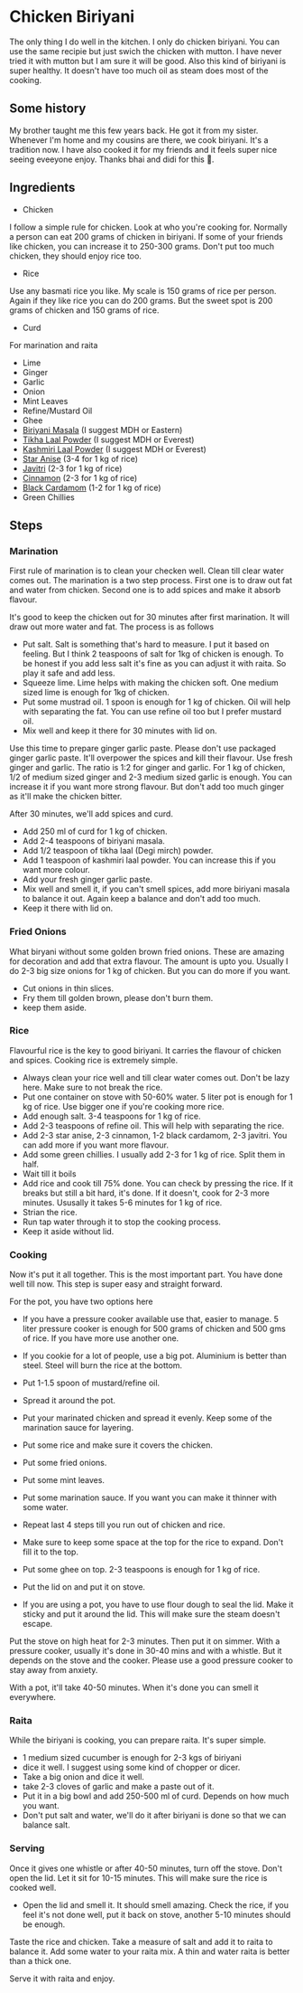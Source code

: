 # Chicken Biriyani
The only thing I do well in the kitchen. I only do chicken biriyani. You can use the same recipie but just swich the chicken with mutton. I have never tried it with mutton but I am sure it will be good. Also this kind of biriyani is super healthy. It doesn't have too much oil as steam does most of the cooking.


## Some history
My brother taught me this few years back. He got it from my sister. Whenever I'm home and my cousins are there, we cook biriyani. It's a tradition now. I have also cooked it for my friends and it feels super nice seeing eveeyone enjoy. Thanks bhai and didi for this :pray:.    

## Ingredients
- Chicken

I follow a simple rule for chicken. Look at who you're cooking for. Normally a person can eat 200 grams of chicken in biriyani. If some of your friends like chicken, you can increase it to 250-300 grams. Don't put too much chicken, they should enjoy rice too.

- Rice

Use any basmati rice you like. My scale is 150 grams of rice per person. Again if they like rice you can do 200 grams. But the sweet spot is 200 grams of chicken and 150 grams of rice.

- Curd

For marination and raita

- Lime
- Ginger
- Garlic
- Onion
- Mint Leaves
- Refine/Mustard Oil
- Ghee
- [Biriyani Masala](https://mdhspices.com/product/mdh-biryani-masala/) (I suggest MDH or Eastern)
- [Tikha Laal Powder](http://mdhspices.com/product/mdh-deggi/) (I suggest MDH or Everest)
- [Kashmiri Laal Powder](https://mdhspices.com/product/mdh-kashmiri/) (I suggest MDH or Everest)
- [Star Anise](https://en.wikipedia.org/wiki/Illicium_verum) (3-4 for 1 kg of rice)
- [Javitri](https://www.tarladalal.com/glossary-mace-javintri-javitri-javantri-544i) (2-3 for 1 kg of rice)
- [Cinnamon](https://en.wikipedia.org/wiki/Cinnamon) (2-3 for 1 kg of rice)
- [Black Cardamom](https://en.wikipedia.org/wiki/Black_cardamom) (1-2 for 1 kg of rice)
- Green Chillies

## Steps

### Marination
First rule of marination is to clean your checken well. Clean till clear water comes out. The marination is a two step process. First one is to draw out fat and water from chicken. Second one is to add spices and make it absorb flavour.

It's good to keep the chicken out for 30 minutes after first marination. It will draw out more water and fat. The process is as follows

- Put salt. Salt is something that's hard to measure. I put it based on feeling. But I think 2 teaspoons of salt for 1kg of chicken is enough. To be honest if you add less salt it's fine as you can adjust it with raita. So play it safe and add less.
- Squeeze lime. Lime helps with making the chicken soft. One medium sized lime is enough for 1kg of chicken.
- Put some mustrad oil. 1 spoon is enough for 1 kg of chicken. Oil will help with separating the fat. You can use refine oil too but I prefer mustard oil.
- Mix well and keep it there for 30 minutes with lid on.

Use this time to prepare ginger garlic paste. Please don't use packaged ginger garlic paste. It'll overpower the spices and kill their flavour. Use fresh ginger and garlic. The ratio is 1:2 for ginger and garlic. For 1 kg of chicken, 1/2 of medium sized ginger and 2-3 medium sized garlic is enough. You can increase it if you want more strong flavour. But don't add too much ginger as it'll make the chicken bitter.


After 30 minutes, we'll add spices and curd.
- Add 250 ml of curd for 1 kg of chicken.
- Add 2-4 teaspoons of biriyani masala.
- Add 1/2 teaspoon of tikha laal (Degi mirch) powder.
- Add 1 teaspoon of kashmiri laal powder. You can increase this if you want more colour.
- Add your fresh ginger garlic paste.
- Mix well and smell it, if you can't smell spices, add more biriyani masala to balance it out. Again keep a balance and don't add too much.
- Keep it there with lid on.


### Fried Onions
What biryani without some golden brown fried onions. These are amazing for decoration and add that extra flavour. The amount is upto you. Usually I do 2-3 big size onions for 1 kg of chicken. But you can do more if you want.

- Cut onions in thin slices.
- Fry them till golden brown, please don't burn them.
- keep them aside.

### Rice
Flavourful rice is the key to good biriyani. It carries the flavour of chicken and spices. Cooking rice is extremely simple.

- Always clean your rice well and till clear water comes out. Don't be lazy here. Make sure to not break the rice. 
- Put one container on stove with 50-60% water. 5 liter pot is enough for 1 kg of rice. Use bigger one if you're cooking more rice.
- Add enough salt. 3-4 teaspoons for 1 kg of rice.
- Add 2-3 teaspoons of refine oil. This will help with separating the rice.
- Add 2-3 star anise, 2-3 cinnamon, 1-2 black cardamom, 2-3 javitri. You can add more if you want more flavour.
- Add some green chillies. I usually add 2-3 for 1 kg of rice. Split them in half.
- Wait till it boils
- Add rice and cook till 75% done. You can check by pressing the rice. If it breaks but still a bit hard, it's done. If it doesn't, cook for 2-3 more minutes. Ususally it takes 5-6 minutes for 1 kg of rice.
- Strian the rice.
- Run tap water through it to stop the cooking process.
- Keep it aside without lid.

### Cooking
Now it's put it all together. This is the most important part. You have done well till now. This step is super easy and straight forward.

For the pot, you have two options here
- If you have a pressure cooker available use that, easier to manage. 5 liter pressure cooker is enough for 500 grams of chicken and 500 gms of rice. If you have more use another one. 
- If you cookie for a lot of people, use a big pot. Aluminium is better than steel. Steel will burn the rice at the bottom.

- Put 1-1.5 spoon of mustard/refine oil.
- Spread it around the pot.
- Put your marinated chicken and spread it evenly. Keep some of the marination sauce for layering.
- Put some rice and make sure it covers the chicken.
- Put some fried onions.
- Put some mint leaves.
- Put some marination sauce. If you want you can make it thinner with some water.
- Repeat last 4 steps till you run out of chicken and rice.
- Make sure to keep some space at the top for the rice to expand. Don't fill it to the top.
- Put some ghee on top. 2-3 teaspoons is enough for 1 kg of rice.
- Put the lid on and put it on stove.
- If you are using a pot, you have to use flour dough to seal the lid. Make it sticky and put it around the lid. This will make sure the steam doesn't escape.

Put the stove on high heat for 2-3 minutes. Then put it on simmer. With a pressure cooker, usually it's done in 30-40 mins and with a whistle. But it depends on the stove and the cooker. Please use a good pressure cooker to stay away from anxiety. 

With a pot, it'll take 40-50 minutes. When it's done you can smell it everywhere.

### Raita
While the biriyani is cooking, you can prepare raita. It's super simple.

- 1 medium sized cucumber is enough for 2-3 kgs of biriyani
- dice it well. I suggest using some kind of chopper or dicer.
- Take a big onion and dice it well.
- take 2-3 cloves of garlic and make a paste out of it.
- Put it in a big bowl and add 250-500 ml of curd. Depends on how much you want.
- Don't put salt and water, we'll do it after biriyani is done so that we can balance salt.

### Serving
Once it gives one whistle or after 40-50 minutes, turn off the stove. Don't open the lid. Let it sit for 10-15 minutes. This will make sure the rice is cooked well.

- Open the lid and smell it. It should smell amazing. Check the rice, if you feel it's not done well, put it back on stove, another 5-10 minutes should be enough.

Taste the rice and chicken. Take a measure of salt and add it to raita to balance it. Add some water to your raita mix. A thin and water raita is better than a thick one.

Serve it with raita and enjoy.